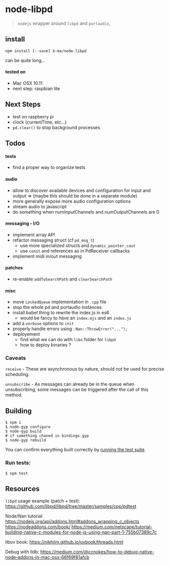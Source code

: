 # node-libpd

> `nodejs` wrapper around `libpd` and `portaudio`, 

## install

```
npm install [--save] b-ma/node-libpd
```

can be quite long...

#### tested on

- Mac OSX 10.11
- next step: raspbian lite

## Next Steps

- test on raspberry pi
- clock (currentTime, etc...)
- `pd.clear()` to stop background processes

## Todos

#### tests

- find a proper way to organize tests

#### audio

- allow to discover available devices and configuration for input and output 
  => (maybe this should be done in a separate module)
- more generally expose more audio configuration options
- stream audio to javascript
- do something when numInputChannels and numOutputChannels are 0

#### messaging - I/O

- implement array API
- refactor messaging struct (cf `pd_msg_t`)
  + use more specialized structs and `dynamic_pointer_cast`
  + use `const` and references as in PdReceiver callbacks
- implement midi in/out messaging

#### patches

- re-enable `addToSearchPath` and `clearSearchPath`

#### misc

- move `LockedQueue` implementation in `.cpp` file
- stop the whole pd and portaudio instances
- install babel thing to rewrite the index.js in es6
  + would be fancy to have an `index.mjs` and an `index.js`
- add a `verbose` options to `init`
- properly handle errors using : `Nan::ThrowError("...");`
- deployement
  + find what we can do with `libs` folder for `libpd`
  + how to deploy binaries ?

### Caveats

`receive` - These are asynchronous by nature, should not be used for precise scheduling.

`unsubscribe` - As messages can already be in the queue when unsubscribing, some messages can be triggered after the call of this method.

## Building

```
$ npm i
$ node-gyp configure
$ node-gyp build
# if something chaned in bindings.gyp
$ node-gyp rebuild
```

You can confirm everything built correctly by [running the test suite](#to-run-tests).

### Run tests:

```
$ npm test
```

## Resources

`libpd` usage example (patch + test): 
https://github.com/libpd/libpd/tree/master/samples/cpp/pdtest

Node/Nan tutorial
https://nodejs.org/api/addons.html#addons_wrapping_c_objects
https://nodeaddons.com/book/ 
https://medium.com/netscape/tutorial-building-native-c-modules-for-node-js-using-nan-part-1-755b07389c7c

libuv book: 
https://nikhilm.github.io/uvbook/threads.html

Debug with lldb: 
https://medium.com/@ccnokes/how-to-debug-native-node-addons-in-mac-osx-66f69f81afcb

